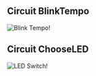 ## Circuit BlinkTempo
![Blink Tempo!](https://cdn.forbot.pl/blog/wp-content/uploads/2015/05/kurs_ard_4_1-650x497.png "Blink Tempo")

## Circuit ChooseLED
![LED Switch!](https://cdn.forbot.pl/blog/wp-content/uploads/2015/05/ard_3_3.png "LED Switch")
